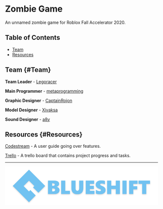 # Zombie Game

An unnamed zombie game for Roblox Fall Accelerator 2020.

## Table of Contents

- [Team](#Team)
- [Resources](#Resources)

## Team {#Team}

**Team Leader** - [Legoracer](https://www.roblox.com/users/101545/profile)

**Main Programmer** - [metaprogramming](https://www.roblox.com/users/22188677/profile)

**Graphic Designer** - [CaptainRojon](https://www.roblox.com/users/21937115/profile)

**Model Designer** - [Xivaksa](https://www.roblox.com/users/133805584/profile)

**Sound Designer** - [a8y](https://www.roblox.com/users/46292035/profile)

## Resources {#Resources}

[Codestream](https://docs.codestream.com/userguide/) - A user guide going over features.

[Trello](https://trello.com/b/XoeRCqKE/zombie-game) - A trello board that contains project progress and tasks.

---

![Blueshift](/imgs/banner.png)
